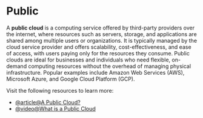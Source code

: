 # Public

A **public cloud** is a computing service offered by third-party providers over the internet, where resources such as servers, storage, and applications are shared among multiple users or organizations. It is typically managed by the cloud service provider and offers scalability, cost-effectiveness, and ease of access, with users paying only for the resources they consume. Public clouds are ideal for businesses and individuals who need flexible, on-demand computing resources without the overhead of managing physical infrastructure. Popular examples include Amazon Web Services (AWS), Microsoft Azure, and Google Cloud Platform (GCP).

Visit the following resources to learn more:

- [@article@A Public Cloud?](https://azure.microsoft.com/en-gb/resources/cloud-computing-dictionary/what-is-a-public-cloud)
- [@video@What is a Public Cloud](https://www.youtube.com/watch?v=KaCyfQ7luVY)